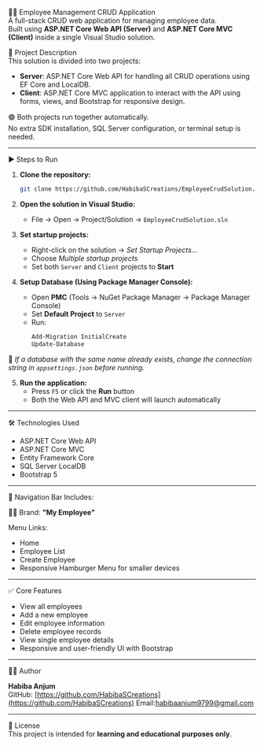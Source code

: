 
👩‍💼 Employee Management CRUD Application  
A full-stack CRUD web application for managing employee data.  
Built using **ASP.NET Core Web API (Server)** and **ASP.NET Core MVC (Client)** inside a single Visual Studio solution.

🧾 Project Description  
This solution is divided into two projects:

- **Server**: ASP.NET Core Web API for handling all CRUD operations using EF Core and LocalDB.  
- **Client**: ASP.NET Core MVC application to interact with the API using forms, views, and Bootstrap for responsive design.

🟢 Both projects run together automatically.  
No extra SDK installation, SQL Server configuration, or terminal setup is needed.

---

▶️ Steps to Run

1. **Clone the repository:**
   ```bash
   git clone https://github.com/HabibaSCreations/EmployeeCrudSolution.git
   ```

2. **Open the solution in Visual Studio:**
   - File → Open → Project/Solution → `EmployeeCrudSolution.sln`

3. **Set startup projects:**
   - Right-click on the solution → *Set Startup Projects...*
   - Choose *Multiple startup projects*
   - Set both `Server` and `Client` projects to **Start**

4. **Setup Database (Using Package Manager Console):**
   - Open **PMC** (Tools → NuGet Package Manager → Package Manager Console)
   - Set **Default Project** to `Server`
   - Run:
     ```powershell
     Add-Migration InitialCreate
     Update-Database
     ```

📝 *If a database with the same name already exists, change the connection string in `appsettings.json` before running.*

5. **Run the application:**
   - Press `F5` or click the **Run** button  
   - Both the Web API and MVC client will launch automatically

---

🛠️ Technologies Used

- ASP.NET Core Web API  
- ASP.NET Core MVC  
- Entity Framework Core  
- SQL Server LocalDB  
- Bootstrap 5

---

🔗 Navigation Bar Includes:

👩‍💼 Brand: **"My Employee"**

Menu Links:
- Home  
- Employee List  
- Create Employee  
- Responsive Hamburger Menu for smaller devices

---

✅ Core Features

- View all employees  
- Add a new employee  
- Edit employee information  
- Delete employee records  
- View single employee details  
- Responsive and user-friendly UI with Bootstrap

---

🧑‍💻 Author

**Habiba Anjum**  
GitHub: [https://github.com/HabibaSCreations](https://github.com/HabibaSCreations)
Email:habibaanjum9799@gmail.com

---

📝 License  
This project is intended for **learning and educational purposes only**.
